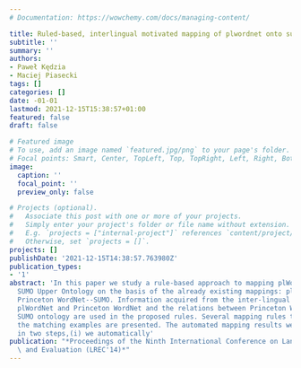 ```yaml
---
# Documentation: https://wowchemy.com/docs/managing-content/

title: Ruled-based, interlingual motivated mapping of plwordnet onto sumo ontology
subtitle: ''
summary: ''
authors:
- Paweł Kędzia
- Maciej Piasecki
tags: []
categories: []
date: -01-01
lastmod: 2021-12-15T15:38:57+01:00
featured: false
draft: false

# Featured image
# To use, add an image named `featured.jpg/png` to your page's folder.
# Focal points: Smart, Center, TopLeft, Top, TopRight, Left, Right, BottomLeft, Bottom, BottomRight.
image:
  caption: ''
  focal_point: ''
  preview_only: false

# Projects (optional).
#   Associate this post with one or more of your projects.
#   Simply enter your project's folder or file name without extension.
#   E.g. `projects = ["internal-project"]` references `content/project/deep-learning/index.md`.
#   Otherwise, set `projects = []`.
projects: []
publishDate: '2021-12-15T14:38:57.763980Z'
publication_types:
- '1'
abstract: 'In this paper we study a rule-based approach to mapping plWordNet onto
  SUMO Upper Ontology on the basis of the already existing mappings: plWordNet--the
  Princeton WordNet--SUMO. Information acquired from the inter-lingual relations between
  plWordNet and Princeton WordNet and the relations between Princeton WordNet and
  SUMO ontology are used in the proposed rules. Several mapping rules together with
  the matching examples are presented. The automated mapping results were evaluated
  in two steps,(i) we automatically'
publication: "*Proceedings of the Ninth International Conference on Language Resources\
  \ and Evaluation (LREC'14)*"
---
```

